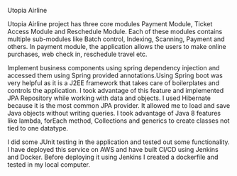 Utopia Airline 

Utopia Airline project has three core modules Payment Module, Ticket Access Module and Reschedule Module. Each of these modules contains multiple sub-modules like Batch control, Indexing, Scanning, Payment and others. In payment module, the application allows the users to make online purchases, web check in, reschedule travel etc.

Implement business components using spring dependency injection and accessed them using Spring provided annotations.Using Spring boot was very helpful as it is a J2EE framework that takes care of boilerplates and controls the application. I took advantage of this feature and implemented JPA Repository while working with data and objects. I used Hibernate because it is the most common JPA provider. It allowed me to load and save Java objects without writing queries. I took advantage of Java 8 features like lambda, forEach method, Collections and generics to create classes not tied to one datatype. 

I did some JUnit testing in the application and tested out some functionality. I have deployed this service on AWS and have built CI/CD using Jenkins and Docker. Before deploying it using Jenkins I created a dockerfile and tested in my local computer.
